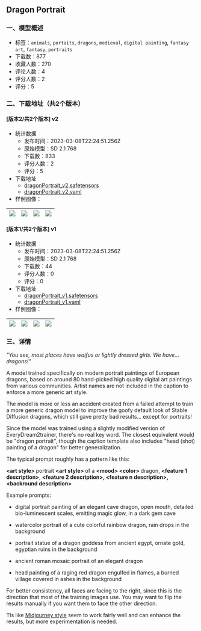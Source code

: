 ## Dragon Portrait
### 一、模型概述

- 标签：`animals`, `portaits`, `dragons`, `medieval`, `digital painting`, `fantasy art`, `fantasy`, `portraits`
- 下载数：877
- 收藏人数：270
- 评论人数：4
- 评分人数：2
- 评分：5

### 二、下载地址（共2个版本）

#### [版本2/共2个版本] v2

- 统计数据
  - 发布时间：2023-03-08T22:24:51.256Z
  - 原始模型：SD 2.1 768
  - 下载数：833
  - 评分人数：2
  - 评分：5
- 下载地址
  - [dragonPortrait_v2.safetensors](https://civitai.com/api/download/models/18201)
  - [dragonPortrait_v2.yaml](https://civitai.com/api/download/models/18201?type=Config&format=Other)
- 样例图像：

| <img src="https://image.civitai.com/xG1nkqKTMzGDvpLrqFT7WA/b2c82b3f-a7c4-4791-54e3-dd1b67846b00/width=450/187490.jpeg" /> | <img src="https://image.civitai.com/xG1nkqKTMzGDvpLrqFT7WA/08400966-bb34-4326-3047-983b6df79300/width=450/187337.jpeg" /> | <img src="https://image.civitai.com/xG1nkqKTMzGDvpLrqFT7WA/7ebf8a13-51c4-4751-c11f-828e6cbbd400/width=450/187489.jpeg" /> | <img src="https://image.civitai.com/xG1nkqKTMzGDvpLrqFT7WA/0e366c82-d7e7-4194-8bc3-72e571a22c00/width=450/187488.jpeg" /> |
| ---- | ---- | ---- | ---- |

#### [版本1/共2个版本] v1

- 统计数据
  - 发布时间：2023-03-08T22:24:51.256Z
  - 原始模型：SD 2.1 768
  - 下载数：44
  - 评分人数：0
  - 评分：0
- 下载地址
  - [dragonPortrait_v1.safetensors](https://civitai.com/api/download/models/18202)
  - [dragonPortrait_v1.yaml](https://civitai.com/api/download/models/18202?type=Config&format=Other)
- 样例图像：

| <img src="https://image.civitai.com/xG1nkqKTMzGDvpLrqFT7WA/ccad6395-61f6-422f-3587-48e727172000/width=450/187343.jpeg" /> | <img src="https://image.civitai.com/xG1nkqKTMzGDvpLrqFT7WA/394e75e8-3f3b-4263-057b-8c5b6b3ec500/width=450/187342.jpeg" /> | <img src="https://image.civitai.com/xG1nkqKTMzGDvpLrqFT7WA/038299ad-df9c-49f0-f1c8-31e967764e00/width=450/187341.jpeg" /> | <img src="https://image.civitai.com/xG1nkqKTMzGDvpLrqFT7WA/3ae567a3-55b0-407c-e401-614ab40ca200/width=450/187340.jpeg" /> |
| ---- | ---- | ---- | ---- |


### 三、详情
<p><em>"You see, most places have waifus or lightly dressed girls. We have... dragons!"</em></p><p>A model trained specifically on modern portrait paintings of European dragons, based on around 80 hand-picked high quality digital art paintings from various communities. Artist names are not included in the caption to enforce a more generic art style.</p><p></p><p>The model is more or less an accident created from a failed attempt to train a more generic dragon model to improve the goofy default look of Stable Diffusion dragons, which still gave pretty bad results... except for portraits!</p><p></p><p>Since the model was trained using a slightly modified version of EveryDream2trainer, there's no real key word. The closest equivalent would be "dragon portrait", though the caption template also includes "head (shot) painting of a dragon" for better generalization.</p><p></p><p>The typical prompt roughly has a pattern like this:</p><p><strong>&lt;art style&gt; </strong>portrait <strong>&lt;art style&gt; </strong>of a <strong>&lt;mood&gt; &lt;color&gt;<em> </em></strong>dragon, <strong>&lt;feature 1 description&gt;</strong>, <strong>&lt;feature 2 description&gt;, &lt;feature n description&gt;,</strong> <strong>&lt;backround description&gt;</strong></p><p></p><p>Example prompts:</p><ul><li><p>digital portrait painting of an elegant cave dragon, open mouth, detailed bio-luminescent scales, emitting magic glow, in a dark gem cave</p></li><li><p>watercolor portrait of a cute colorful rainbow dragon, rain drops in the background</p></li><li><p>portrait statue of a dragon goddess from ancient egypt, ornate gold, egyptian ruins in the background</p></li><li><p>ancient roman mosaic portrait of an elegant dragon</p></li><li><p>head painting of a raging red dragon engulfed in flames, a burned village covered in ashes in the background</p></li></ul><p></p><p>For better consistency, all faces are facing to the right, since this is the direction that most of the training images use. You may want to flip the results manually if you want them to face the other direction.</p><p></p><p>TIs like <a target="_blank" rel="ugc" href="https://civitai.com/models/3093/midjourney-general-style">Midjourney style</a> seem to work fairly well and can enhance the results, but more experimentation is needed.</p>